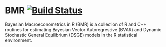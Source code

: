 BMR [![Build Status](https://travis-ci.org/kthohr/BMR.svg)](https://travis-ci.org/kthohr/BMR)
===

Bayesian Macroeconometrics in R (BMR) is a collection of R and C++ routines for estimating Bayesian Vector Autoregressive (BVAR) and Dynamic Stochastic General Equilibrium (DSGE) models in the R statistical environment.

